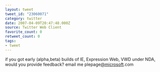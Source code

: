 ```yaml
---
layout: tweet
tweet_id: "23060071"
category: twitter
date: 2007-04-09T20:47:48.000Z
source: Twitter Web Client
favorite_count: 0
retweet_count: 0
tags:
- tweet
---
```


if you got early (alpha,beta) builds of IE, Expression Web, VWD under NDA, would you provide feedback? email me plepage[@microsoft](https://twitter.com/@microsoft).com
